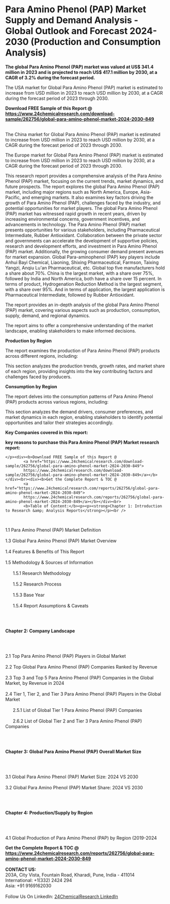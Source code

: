 <h1>Para Amino Phenol (PAP) Market Supply and Demand Analysis - Global Outlook and Forecast 2024-2030 (Production and Consumption Analysis)</h1><p><strong>The global Para Amino Phenol (PAP) market was valued at US$ 341.4 million in 2023 and is projected to reach US$ 417.1 million by 2030, at a CAGR of 3.2% during the forecast period. </strong></p><p>
</p><p>The USA market for Global Para Amino Phenol (PAP) market is estimated to increase from USD million in 2023 to reach USD million by 2030, at a CAGR during the forecast period of 2023 through 2030.</p><div><b>Download FREE Sample of this Report @ 
            <a href="https://www.24chemicalresearch.com/download-sample/262756/global-para-amino-phenol-market-2024-2030-849">
            https://www.24chemicalresearch.com/download-sample/262756/global-para-amino-phenol-market-2024-2030-849</a></b></div><br><p>
</p><p>The China market for Global Para Amino Phenol (PAP) market is estimated to increase from USD million in 2023 to reach USD million by 2030, at a CAGR during the forecast period of 2023 through 2030.</p><p>
</p><p>The Europe market for Global Para Amino Phenol (PAP) market is estimated to increase from USD million in 2023 to reach USD million by 2030, at a CAGR during the forecast period of 2023 through 2030.</p><p>
</p><p>This research report provides a comprehensive analysis of the Para Amino Phenol (PAP) market, focusing on the current trends, market dynamics, and future prospects. The report explores the global Para Amino Phenol (PAP) market, including major regions such as North America, Europe, Asia-Pacific, and emerging markets. It also examines key factors driving the growth of Para Amino Phenol (PAP), challenges faced by the industry, and potential opportunities for market players. The global Para Amino Phenol (PAP) market has witnessed rapid growth in recent years, driven by increasing environmental concerns, government incentives, and advancements in technology. The Para Amino Phenol (PAP) market presents opportunities for various stakeholders, including Pharmaceutical Intermediate, Rubber Antioxidant. Collaboration between the private sector and governments can accelerate the development of supportive policies, research and development efforts, and investment in Para Amino Phenol (PAP) market. Additionally, the growing consumer demand present avenues for market expansion. Global Para-aminophenol (PAP) key players include Anhui Bayi Chemical, Liaoning, Shixing Pharmaceutical, Farmson, Taixing Yangzi, Anqiu Lu'an Pharmaceutical, etc. Global top five manufacturers hold a share about 70%. China is the largest market, with a share over 75%, followed by India and North America, both have a share over 15 percent. In terms of product, Hydrogenation Reduction Method is the largest segment, with a share over 95%. And in terms of application, the largest application is Pharmaceutical Intermediate, followed by Rubber Antioxidant.</p><p>
</p><p>The report provides an in-depth analysis of the global Para Amino Phenol (PAP) market, covering various aspects such as production, consumption, supply, demand, and regional dynamics.</p><p>
</p><p>The report aims to offer a comprehensive understanding of the market landscape, enabling stakeholders to make informed decisions.</p><p>
</p><p><strong>Production by Region</strong></p><p>
</p><p>The report examines the production of Para Amino Phenol (PAP) products across different regions, including:</p><p>
</p><p>
</p><p>This section analyzes the production trends, growth rates, and market share of each region, providing insights into the key contributing factors and challenges faced by producers.</p><p>
</p><p><strong>Consumption by Region</strong></p><p>
</p><p>The report delves into the consumption patterns of Para Amino Phenol (PAP) products across various regions, including:</p><p>
</p><p>
</p><p>This section analyzes the demand drivers, consumer preferences, and market dynamics in each region, enabling stakeholders to identify potential opportunities and tailor their strategies accordingly.</p><p>
<strong>Key Companies covered in this report:</strong></p><p>
</p><p>
</p><p><strong>key reasons to purchase this Para Amino Phenol (PAP) Market research report:</strong></p><p>

	</p><div><b>Download FREE Sample of this Report @ 
            <a href="https://www.24chemicalresearch.com/download-sample/262756/global-para-amino-phenol-market-2024-2030-849">
            https://www.24chemicalresearch.com/download-sample/262756/global-para-amino-phenol-market-2024-2030-849</a></b></div><br><div><b>Get the Complete Report & TOC @ 
            <a href="https://www.24chemicalresearch.com/reports/262756/global-para-amino-phenol-market-2024-2030-849">
            https://www.24chemicalresearch.com/reports/262756/global-para-amino-phenol-market-2024-2030-849</a></b></div><br>
            <b>Table of Content:</b><p><p><strong>Chapter 1: Introduction to Research &amp; Analysis Reports</strong></p><br />
<br />
<p>1.1 Para Amino Phenol (PAP) Market Definition<br /><br />
1.3 Global Para Amino Phenol (PAP) Market Overview<br /><br />
1.4 Features &amp; Benefits of This Report<br /><br />
1.5 Methodology &amp; Sources of Information<br /><br />
&nbsp;&nbsp;&nbsp;&nbsp;&nbsp; 1.5.1 Research Methodology<br /><br />
&nbsp;&nbsp;&nbsp;&nbsp;&nbsp; 1.5.2 Research Process<br /><br />
&nbsp;&nbsp;&nbsp;&nbsp;&nbsp; 1.5.3 Base Year<br /><br />
&nbsp;&nbsp;&nbsp;&nbsp;&nbsp; 1.5.4 Report Assumptions &amp; Caveats</p><br />
<br />
<p><strong>Chapter 2: Company Landscape</strong></p><br />
<br />
<p>2.1 Top Para Amino Phenol (PAP) Players in Global Market<br /><br />
2.2 Top Global Para Amino Phenol (PAP) Companies Ranked by Revenue<br /><br />
2.3 Top 3 and Top 5 Para Amino Phenol (PAP) Companies in the Global Market, by Revenue in 2024<br /><br />
2.4 Tier 1, Tier 2, and Tier 3 Para Amino Phenol (PAP) Players in the Global Market<br /><br />
&nbsp;&nbsp;&nbsp;&nbsp;&nbsp; 2.5.1 List of Global Tier 1 Para Amino Phenol (PAP) Companies<br /><br />
&nbsp;&nbsp;&nbsp;&nbsp;&nbsp; 2.6.2 List of Global Tier 2 and Tier 3 Para Amino Phenol (PAP) Companies</p><br />
<br />
<p><strong>Chapter 3: Global Para Amino Phenol (PAP) Overall Market Size</strong></p><br />
<br />
<p>3.1 Global Para Amino Phenol (PAP) Market Size: 2024 VS 2030<br /><br />
3.2 Global Para Amino Phenol (PAP) Market Share: 2024 VS 2030</p><br />
<br />
<p><strong>Chapter 4: Production/Supply by Region</strong></p><br />
<br />
<p>4.1 Global Production of Para Amino Phenol (PAP) by Region (2019-2024</p><div><b>Get the Complete Report & TOC @ 
            <a href="https://www.24chemicalresearch.com/reports/262756/global-para-amino-phenol-market-2024-2030-849">
            https://www.24chemicalresearch.com/reports/262756/global-para-amino-phenol-market-2024-2030-849</a></b></div><br><b>CONTACT US:</b><br>
            203A, City Vista, Fountain Road, Kharadi, Pune, India - 411014<br>
            International: +1(332) 2424 294<br>
            Asia: +91 9169162030 <br><br>
            Follow Us On LinkedIn: <a href="https://www.linkedin.com/company/24chemicalresearch/">24ChemicalResearch LinkedIn</a>